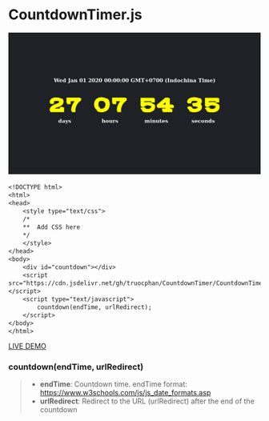 # CountdownTimer.js

<img src="https://raw.githubusercontent.com/truocphan/CountdownTimer/master/CountdownTimer%202020-01-01%2000-00-00.png">

```
<!DOCTYPE html>
<html>
<head>
	<style type="text/css">
	/*
	**	Add CSS here
	*/
	</style>
</head>
<body>
	<div id="countdown"></div>
	<script src="https://cdn.jsdelivr.net/gh/truocphan/CountdownTimer/CountdownTimer.js"></script>
	<script type="text/javascript">
		countdown(endTime, urlRedirect);
	</script>
</body>
</html>
```

[LIVE DEMO](https://truocphan.github.io/CountdownTimer.html)

### countdown(endTime, urlRedirect)
> - **endTime**: Countdown time. endTime format: https://www.w3schools.com/js/js_date_formats.asp
> - **urlRedirect**: Redirect to the URL (urlRedirect) after the end of the countdown

